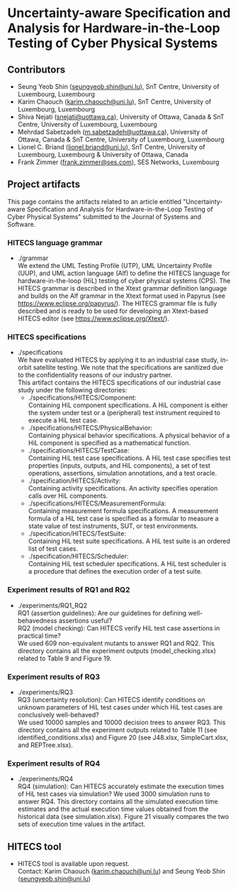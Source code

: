 # Uncertainty-aware Specification and Analysis for Hardware-in-the-Loop Testing of Cyber Physical Systems


## Contributors 
    
* Seung Yeob Shin (seungyeob.shin@uni.lu), SnT Centre, University of Luxembourg, Luxembourg  
* Karim Chaouch (karim.chaouch@uni.lu), SnT Centre, University of Luxembourg, Luxembourg  
* Shiva Nejati (snejati@uottawa.ca), University of Ottawa, Canada & SnT Centre, University of Luxembourg, Luxembourg  
* Mehrdad Sabetzadeh (m.sabetzadeh@uottawa.ca), University of Ottawa, Canada & SnT Centre, University of Luxembourg, Luxembourg  
* Lionel C. Briand (lionel.briand@uni.lu), SnT Centre, University of Luxembourg, Luxembourg & University of Ottawa, Canada
* Frank Zimmer (frank.zimmer@ses.com), SES Networks, Luxembourg  

## Project artifacts

This page contains the artifacts related to an article entitled "Uncertainty-aware Specification and Analysis for Hardware-in-the-Loop Testing of Cyber Physical Systems" submitted to the Journal of Systems and Software.

### HITECS language grammar
* ./grammar  
  We extend the UML Testing Profile (UTP), UML Uncertainty Profile (UUP), and UML action language (Alf) to define the HITECS language for hardware-in-the-loop (HiL) testing of cyber physical systems (CPS). The HITECS grammar is described in the Xtext grammar definition language and builds on the Alf grammar in the Xtext format used in Papyrus (see https://www.eclipse.org/papyrus/). The HITECS grammar file is fully described and is ready to be used for developing an Xtext-based HITECS editor (see https://www.eclipse.org/Xtext/).


### HITECS specifications
* ./specifications  
  We have evaluated HITECS by applying it to an industrial case study, in-orbit satellite testing. We note that the specifications are sanitized due to the confidentiality reasons of our industry partner.  
  This artifact contains the HITECS specifications of our industrial case study under the following directories:  
  - ./specifications/HITECS/Component:  
    Containing HiL component specifications. A HiL component is either the system under test or a (peripheral) test instrument required to execute a HiL test case.  
  - ./specifications/HITECS/PhysicalBehavior:  
    Containing physical behavior specifications. A physical behavior of a HiL component is specified as a mathematical function.
  - ./specifications/HITECS/TestCase:  
    Containing HiL test case specifications. A HiL test case specifies test properties (inputs, outputs, and HiL components), a set of test operations, assertions, simulation annotations, and a test oracle.  
  - ./specification/HITECS/Activity:  
    Containing activity specifications. An activity specifies operation calls over HiL components.  
  - ./specifications/HITECS/MeasurementFormula:  
    Containing measurement formula specifications. A measurement formula of a HiL test case is specified as a formular to measure a state value of test instruments, SUT, or test environments.
  - ./specification/HITECS/TestSuite:  
    Containing HiL test suite specifications. A HiL test suite is an ordered list of test cases.  
  - ./specification/HITECS/Scheduler:  
    Containing HiL test scheduler specifications. A HiL test scheduler is a procedure that defines the execution order of a test suite.


### Experiment results of RQ1 and RQ2
* ./experiments/RQ1_RQ2  
  RQ1 (assertion guidelines): Are our guidelines for defining well-behavedness assertions useful?  
  RQ2 (model checking): Can HITECS verify HiL test case assertions in practical time?  
  We used 609 non-equivalent mutants to answer RQ1 and RQ2. This directory contains all the experiment outputs (model_checking.xlsx) related to Table 9 and Figure 19.


### Experiment results of RQ3
* ./experiments/RQ3  
  RQ3 (uncertainty resolution): Can HITECS identify conditions on unknown parameters of HiL test cases under which HiL test cases are conclusively well-behaved?  
  We used 10000 samples and 10000 decision trees to answer RQ3. This directory contains all the experiment outputs related to Table 11 (see identified_conditions.xlsx) and Figure 20 (see J48.xlsx, SimpleCart.xlsx, and REPTree.xlsx).


### Experiment results of RQ4
* ./experiments/RQ4  
  RQ4 (simulation): Can HITECS accurately estimate the execution times of HiL test cases via simulation?
  We used 3000 simulation runs to answer RQ4. This directory contains all the simulated execution time estimates and the actual execution time values obtained from the historical data (see simulation.xlsx). Figure 21 visually compares the two sets of execution time values in the artifact.


## HITECS tool
* HITECS tool is available upon request.  
  Contact: Karim Chaouch (karim.chaouch@uni.lu) and Seung Yeob Shin (seungyeob.shin@uni.lu)


